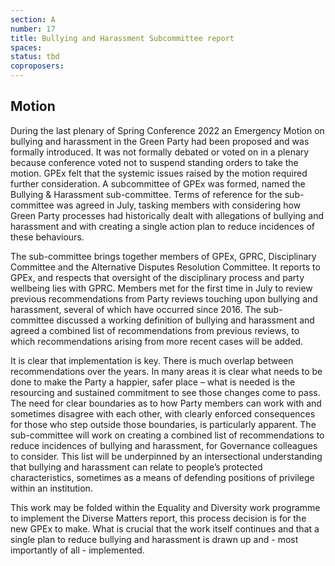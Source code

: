 ```yaml
---
section: A
number: 17
title: Bullying and Harassment Subcommittee report
spaces:
status: tbd
coproposers:
---
```

## Motion
During the last plenary of Spring Conference 2022 an Emergency Motion on bullying and harassment in the Green Party had been proposed and was formally introduced. It was not formally debated or voted on in a plenary because conference voted not to suspend standing orders to take the motion. GPEx felt that the systemic issues raised by the motion required further consideration. A subcommittee of GPEx was formed, named the Bullying & Harassment sub-committee. Terms of reference for the sub-committee was agreed in July, tasking members with considering how Green Party processes had historically dealt with allegations of bullying and harassment and with creating a single action plan to reduce incidences of these behaviours.

The sub-committee brings together members of GPEx, GPRC, Disciplinary Committee and the Alternative Disputes Resolution Committee. It reports to GPEx, and respects that oversight of the disciplinary process and party wellbeing lies with GPRC. Members met for the first time in July to review previous recommendations from Party reviews touching upon bullying and harassment, several of which have occurred since 2016. The sub-committee discussed a working definition of bullying and harassment and agreed a combined list of recommendations from previous reviews, to which recommendations arising from more recent cases will be added.

It is clear that implementation is key. There is much overlap between recommendations over the years. In many areas it is clear what needs to be done to make the Party a happier, safer place – what is needed is the resourcing and sustained commitment to see those changes come to pass. The need for clear boundaries as to how Party members can work with and sometimes disagree with each other, with clearly enforced consequences for those who step outside those boundaries, is particularly apparent. The sub-committee will work on creating a combined list of recommendations to reduce incidences of bullying and harassment, for Governance colleagues to consider. This list will be underpinned by an intersectional understanding that bullying and harassment can relate to people’s protected characteristics, sometimes as a means of defending positions of privilege within an institution.

This work may be folded within the Equality and Diversity work programme to implement the Diverse Matters report, this process decision is for the new GPEx to make. What is crucial that the work itself continues and that a single plan to reduce bullying and harassment is drawn up and - most importantly of all - implemented.
